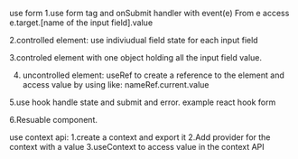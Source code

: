 use form
1.use form tag and onSubmit handler with event(e)
From e access e.target.[name of the input field].value

2.controlled element: use indiviudual field state for each input field 

3.controled element with one object holding all the input field value.

4. uncontrolled element: useRef to create a reference to the element and access value by using like: nameRef.current.value

5.use hook handle state and submit and error. example react hook form

6.Resuable component.

use context api:
1.create a context and export it
2.Add provider for the context with a value
3.useContext to access value in the context API
